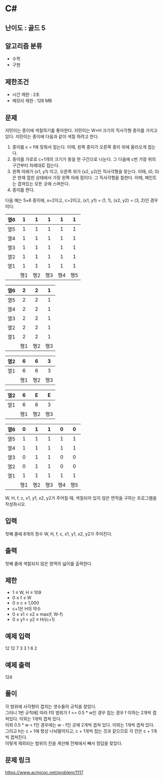 # C#

## 난이도 : 골드 5

## 알고리즘 분류
  - 수학
  - 구현

## 제한조건
  - 시간 제한 : 2초
  - 메모리 제한 : 128 MB

## 문제
지민이는 종이에 색칠하기를 좋아한다. 지민이는 W×H 크기의 직사각형 종이를 가지고 있다. 지민이는 종이에 다음과 같이 색칠 하려고 한다.<br/>

  1. 종이를 x = f에 맞춰서 접는다. 이때, 왼쪽 종이가 오른쪽 종이 위에 올라오게 접는다.
  2. 종이를 가로로 c+1개의 크기가 동일 한 구간으로 나눈다. 그 다음에 c번 가장 위의 구간부터 차례대로 접는다.
  3. 왼쪽 아래가 (x1, y1) 이고, 오른쪽 위가 (x2, y2)인 직사각형을 찾는다. 이때, (0, 0)은 현재 접힌 상태에서 가장 왼쪽 아래 점이다. 그 직사각형을 칠한다. 이때, 페인트는 겹쳐있는 모든 곳에 스며든다.
  4. 종이를 편다.

다음 예는 5×6 종이에, x=2이고, c=2이고, (x1, y1) = (1, 1), (x2, y2) = (3, 2)인 경우이다.<br/>

|열6|1|1|1|1|1|
|:---:|:---:|:---:|:---:|:---:|:---:|
|열5|1|1|1|1|1|
|열4|1|1|1|1|1|
|열3|1|1|1|1|1|
|열2|1|1|1|1|1|
|열1|1|1|1|1|1|
||행1|행2|행3|행4|행5|


|열6|2|2|1|
|:---:|:---:|:---:|:---:|
|열5|2|2|1|
|열4|2|2|1|
|열3|2|2|1|
|열2|2|2|1|
|열1|2|2|1|
||행1|행2|행3|


|열2|6|6|3|
|:---:|:---:|:---:|:---:|
|열1|6|6|3|
||행1|행2|행3|


|열2|6|E|E|
|:---:|:---:|:---:|:---:|
|열1|6|6|3|
||행1|행2|행3|


|열6|0|1|1|0|0|
|:---:|:---:|:---:|:---:|:---:|:---:|
|열5|1|1|1|1|1|
|열4|1|1|1|1|1|
|열3|0|1|1|0|0|
|열2|0|1|1|0|0|
|열1|1|1|1|1|1|
||행1|행2|행3|행4|행5|


W, H, f, c, x1, y1, x2, y2가 주어질 때, 색칠되어 있지 않은 면적을 구하는 프로그램을 작성하시오.<br/>


## 입력
첫째 줄에 8개의 정수 W, H, f, c, x1, y1, x2, y2가 주어진다.<br/>


## 출력
첫째 줄에 색칠되지 않은 영역의 넓이를 출력한다.<br/>


## 제한
  - 1 ≤ W, H ≤ 109
  - 0 ≤ f ≤ W
  - 0 ≤ c ≤ 1,000
  - c+1은 H의 약수
  - 0 ≤ x1 < x2 ≤ max(f, W-f)
  - 0 ≤ y1 < y2 ≤ H/(c+1)


## 예제 입력
12 12 7 3 3 1 6 2<br/>


## 예제 출력
124<br/>


## 풀이
각 범위에 사각형이 겹치는 갯수들의 규칙을 찾았다.<br/>
그러니 1번 규칙에[ 따라 f의 범위가 f <= 0.5 * w인 경우 접는 경우 f 이하는 2개씩 겹쳐있다. 이외는 1개씩 겹쳐 있다.<br/>
이외 0.5 * w < f인 경우에는 w - f인 곳에 2개씩 겹쳐 있다. 이외는 1개씩 겹쳐 있다.<br/>
그리고 h는 c + 1에 항상 나눠떨어지고, c + 1개씩 접는 것과 같으므로 각 칸은 c + 1개씩 겹쳐진다.<br/>
이렇게 제외되는 범위의 칸을 계산해 전체에서 빼서 정답을 찾았다.<br/>


## 문제 링크
https://www.acmicpc.net/problem/1117